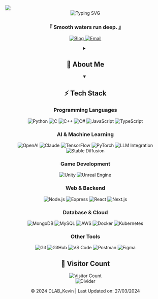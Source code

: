 <!-- 상단 애니메이션 구분선 -->
<img src="https://user-images.githubusercontent.com/73097560/115834477-dbab4500-a447-11eb-908a-139a6edaec5c.gif">

<!-- 프로필 헤더 -->
<div align="center">
  <img src="https://readme-typing-svg.herokuapp.com?font=Fira+Code&weight=600&size=30&pause=1000&color=6A5ACD&center=true&vCenter=true&width=600&height=100&lines=Hello+World%2C+I'm+DLAB_Kevin+%F0%9F%91%8B;AI+%26+Software+Developer;Creative+Problem+Solver" alt="Typing SVG" />
  
  <h3 align="center">『 Smooth waters run deep. 』</h3>
  
  <p align="center">
    <a href="https://datad.tistory.com/" target="_blank">
      <img src="https://img.shields.io/badge/Blog-Data D-FF5722?style=for-the-badge&logo=blogger&logoColor=white" alt="Blog" />
    </a>
    <a href="mailto:kevin.park@daddyslab.com">
      <img src="https://img.shields.io/badge/Email-kevin.park@daddyslab.com-D14836?style=for-the-badge&logo=gmail&logoColor=white" alt="Email" />
    </a>
  </p>
</div>

<!-- 소개 섹션 -->
<div align="center">
  <details>
    <summary><h2>📝 About Me</h2></summary>
    <p>
      <img align="right" width="300" src="https://media1.giphy.com/media/v1.Y2lkPTc5MGI3NjExdGcydHQwaGNlcHp2YmMwazd6ZGtyMm5yYnA0eTZkZDYxeG14MmZsMSZlcD12MV9pbnRlcm5hbF9naWZfYnlfaWQmY3Q9Zw/CuuSHzuc0O166MRfjt/giphy.gif" alt="Coding animation" />
    </p>
    
   - 🔭 Currently working with **Python, C, C++, C#, Unity, Javascript**
   
   - 🌱 Learning to build **Hyper Beast Stack for Scalable Applications**
   
   - 🤖 Advanced skills in **AI & LLM Technologies** (GPT, Claude, Llama, Stable Diffusion)
   
   - 🧠 Passionate about **AI Research & Development**
   
   - 📝 Regular tech writer at [Data D](https://datad.tistory.com/)
   
   - 💬 Ask me about **Python, AI, Game Development, Backend Systems**
   
   - 📫 Contact me at **kevin.park@daddyslab.com**
  </details>
</div>

<!-- 통계 섹션 삭제됨 -->

<!-- 기술 스택 -->
<div align="center">
  <details open>
    <summary><h2>⚡ Tech Stack</h2></summary>

<h3>Programming Languages</h3>
<p>
  <img src="https://img.shields.io/badge/Python-3776AB?style=for-the-badge&logo=python&logoColor=white" alt="Python" />
  <img src="https://img.shields.io/badge/C-00599C?style=for-the-badge&logo=c&logoColor=white" alt="C" />
  <img src="https://img.shields.io/badge/C++-00599C?style=for-the-badge&logo=c%2B%2B&logoColor=white" alt="C++" />
  <img src="https://img.shields.io/badge/C%23-239120?style=for-the-badge&logo=c-sharp&logoColor=white" alt="C#" />
  <img src="https://img.shields.io/badge/JavaScript-F7DF1E?style=for-the-badge&logo=javascript&logoColor=black" alt="JavaScript" />
  <img src="https://img.shields.io/badge/TypeScript-007ACC?style=for-the-badge&logo=typescript&logoColor=white" alt="TypeScript" />
</p>

<h3>AI & Machine Learning</h3>
<p>
  <img src="https://img.shields.io/badge/OpenAI-412991?style=for-the-badge&logo=openai&logoColor=white" alt="OpenAI" />
  <img src="https://img.shields.io/badge/Claude-00A2FF?style=for-the-badge&logo=proton&logoColor=white" alt="Claude" />
  <img src="https://img.shields.io/badge/TensorFlow-FF6F00?style=for-the-badge&logo=tensorflow&logoColor=white" alt="TensorFlow" />
  <img src="https://img.shields.io/badge/PyTorch-EE4C2C?style=for-the-badge&logo=pytorch&logoColor=white" alt="PyTorch" />
  <img src="https://img.shields.io/badge/LLM_Integration-0467DF?style=for-the-badge" alt="LLM Integration" />
  <img src="https://img.shields.io/badge/Stable_Diffusion-FF9E0F?style=for-the-badge&logo=huggingface&logoColor=white" alt="Stable Diffusion" />
</p>

<h3>Game Development</h3>
<p>
  <img src="https://img.shields.io/badge/Unity-000000?style=for-the-badge&logo=unity&logoColor=white" alt="Unity" />
  <img src="https://img.shields.io/badge/Unreal_Engine-313131?style=for-the-badge&logo=unreal-engine&logoColor=white" alt="Unreal Engine" />
</p>

<h3>Web & Backend</h3>
<p>
  <img src="https://img.shields.io/badge/Node.js-339933?style=for-the-badge&logo=nodedotjs&logoColor=white" alt="Node.js" />
  <img src="https://img.shields.io/badge/Express-000000?style=for-the-badge&logo=express&logoColor=white" alt="Express" />
  <img src="https://img.shields.io/badge/React-61DAFB?style=for-the-badge&logo=react&logoColor=black" alt="React" />
  <img src="https://img.shields.io/badge/Next.js-000000?style=for-the-badge&logo=nextdotjs&logoColor=white" alt="Next.js" />
</p>

<h3>Database & Cloud</h3>
<p>
  <img src="https://img.shields.io/badge/MongoDB-47A248?style=for-the-badge&logo=mongodb&logoColor=white" alt="MongoDB" />
  <img src="https://img.shields.io/badge/MySQL-4479A1?style=for-the-badge&logo=mysql&logoColor=white" alt="MySQL" />
  <img src="https://img.shields.io/badge/AWS-232F3E?style=for-the-badge&logo=amazon-aws&logoColor=white" alt="AWS" />
  <img src="https://img.shields.io/badge/Docker-2496ED?style=for-the-badge&logo=docker&logoColor=white" alt="Docker" />
  <img src="https://img.shields.io/badge/Kubernetes-326CE5?style=for-the-badge&logo=kubernetes&logoColor=white" alt="Kubernetes" />
</p>

<h3>Other Tools</h3>
<p>
  <img src="https://img.shields.io/badge/Git-F05032?style=for-the-badge&logo=git&logoColor=white" alt="Git" />
  <img src="https://img.shields.io/badge/GitHub-181717?style=for-the-badge&logo=github&logoColor=white" alt="GitHub" />
  <img src="https://img.shields.io/badge/VS_Code-007ACC?style=for-the-badge&logo=visual-studio-code&logoColor=white" alt="VS Code" />
  <img src="https://img.shields.io/badge/Postman-FF6C37?style=for-the-badge&logo=postman&logoColor=white" alt="Postman" />
  <img src="https://img.shields.io/badge/Figma-F24E1E?style=for-the-badge&logo=figma&logoColor=white" alt="Figma" />
</p>
  </details>
</div>

<!-- 방문자 수 -->
<div align="center">
  <h2>👀 Visitor Count</h2>
  <img src="https://profile-counter.glitch.me/Kevin-innovation/count.svg" alt="Visitor Count" />
</div>

<!-- 푸터 -->
<div align="center">
  <img src="https://user-images.githubusercontent.com/73097560/115834477-dbab4500-a447-11eb-908a-139a6edaec5c.gif" alt="Divider" />
  <p>© 2024 DLAB_Kevin | Last Updated on: 27/03/2024</p>
</div>
